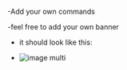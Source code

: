 -Add your own commands



-feel free to add your own banner


- it should look like this:

- ![image multi](https://github.com/user-attachments/assets/726c7f2f-b9fa-4cef-acf7-b51693b26119)
